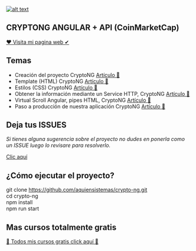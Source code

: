 [![alt text](https://aquiensistemas.com/wp-content/uploads/2021/02/cropped-LOGO.png)](https://aquiensistemas.com/)


## CRYPTONG ANGULAR + API (CoinMarketCap)
[♥️ Visita mi pagina web ✔](https://aquiensistemas.com/)


## Temas
- Creación del proyecto CryptoNG [Artículo 📝](https://aquiensistemas.com/creacion-del-proyecto-cryptong/)
- Template (HTML) CryptoNG [Artículo 📝](https://aquiensistemas.com/template-html-cryptong/)
- Estilos (CSS) CryptoNG [Artículo 📝](https://aquiensistemas.com/estilos-css-cryptong/)
- Obtener la información mediante un Service HTTP, CryptoNG [Artículo 📝](https://aquiensistemas.com/obtener-la-informacion-mediante-un-service-http-cryptong/)
- Virtual Scroll Angular, pipes HTML, CryptoNG [Artículo 📝](https://aquiensistemas.com/virtual-scroll-angular-pipes-html-cryptong/)
- Paso a producción de nuestra aplicación CryptoNG [Artículo 📝](https://aquiensistemas.com/paso-a-produccion-de-nuestra-aplicacion-cryptong/)

## Deja tus ISSUES 
*Si tienes alguna sugerencia sobre el proyecto no dudes en ponerla como un ISSUE luego lo revisare para resolverlo.*

[Clic aquí](https://github.com/aquiensistemas/crypto-ng/issues)

## ¿Cómo ejecutar el proyecto?
git clone https://github.com/aquiensistemas/crypto-ng.git  
cd crypto-ng  
npm install  
npm run start  

## Mas cursos totalmente gratis  

[🎁 Todos mis cursos gratis click aquí 🎁](https://aquiensistemas.com/)



